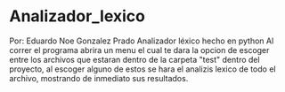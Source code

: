 # Analizador_lexico
Por: Eduardo Noe Gonzalez Prado
Analizador léxico hecho en python
Al correr el programa abrira un menu el cual te dara la opcion de escoger entre los archivos que estaran dentro de la carpeta "test" dentro del proyecto, al escoger alguno de estos se hara el analizis lexico de todo el archivo, mostrando de inmediato sus resultados.
